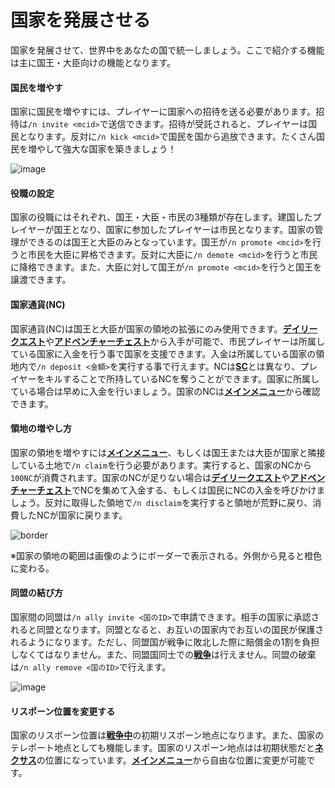 # 国家を発展させる
国家を発展させて、世界中をあなたの国で統一しましょう。ここで紹介する機能は主に国王・大臣向けの機能となります。

#### 国民を増やす

国家に国民を増やすには、プレイヤーに国家への招待を送る必要があります。招待は```/n invite <mcid>```で送信できます。招待が受託されると、プレイヤーは国民となります。反対に```/n kick <mcid>```で国民を国から追放できます。たくさん国民を増やして強大な国家を築きましょう！

![image](https://user-images.githubusercontent.com/80201746/178899079-124eb9bb-e5b5-499c-ba8d-94d22e910ad0.png)

#### 役職の設定

国家の役職にはそれぞれ、国王・大臣・市民の3種類が存在します。建国したプレイヤーが国王となり、国家に参加したプレイヤーは市民となります。国家の管理ができるのは国王と大臣のみとなっています。国王が```/n promote <mcid>```を行うと市民を大臣に昇格できます。反対に大臣に```/n demote <mcid>```を行うと市民に降格できます。また、大臣に対して国王が```/n promote <mcid>```を行うと国王を譲渡できます。

#### 国家通貨(NC)

国家通貨(NC)は国王と大臣が国家の領地の拡張にのみ使用できます。[**デイリークエスト**](/guide/dailyquest)や[**アドベンチャーチェスト**](/guide/adventurechest)から入手が可能で、市民プレイヤーは所属している国家に入金を行う事で国家を支援できます。入金は所属している国家の領地内で```/n deposit <金額>```を実行する事で行えます。NCは[**SC**](/guide/currency)とは異なり、プレイヤーをキルすることで所持しているNCを奪うことができます。国家に所属している場合は早めに入金を行いましょう。国家のNCは[**メインメニュー**](/guide/menu)から確認できます。

#### 領地の増やし方

国家の領地を増やすには[**メインメニュー**](/guide/menu)、もしくは国王または大臣が国家と隣接している土地で```/n claim```を行う必要があります。実行すると、国家のNCから```100NC```が消費されます。国家のNCが足りない場合は[**デイリークエスト**](/guide/dailyquest)や[**アドベンチャーチェスト**](/guide/adventurechest)でNCを集めて入金する、もしくは国民にNCの入金を呼びかけましょう。反対に取得した領地で```/n disclaim```を実行すると領地が荒野に戻り、消費したNCが国家に戻ります。

![border](https://user-images.githubusercontent.com/80201746/178898527-df6e8e51-e327-491d-962b-3737ac219a8d.png)

※国家の領地の範囲は画像のようにボーダーで表示される。外側から見ると橙色に変わる。

#### 同盟の結び方

国家間の同盟は```/n ally invite <国のID>```で申請できます。相手の国家に承認されると同盟となります。同盟となると、お互いの国家内でお互いの国民が保護されるようになります。ただし、同盟国が戦争に敗北した際に賠償金の1割を負担しなくてはなりません。また、同盟国同士での[**戦争**](/guide/war)は行えません。同盟の破棄は```/n ally remove <国のID>```で行えます。

![image](https://user-images.githubusercontent.com/80201746/178898723-e4c16774-bc84-43b6-a3ab-205b2c25960f.png)

#### リスポーン位置を変更する

国家のリスポーン位置は[**戦争中**](/guide/war)の初期リスポーン地点になります。また、国家のテレポート地点としても機能します。国家のリスポーン地点はは初期状態だと[**ネクサス**](/guide/nation)の位置になっています。[**メインメニュー**](/guide/menu)から自由な位置に変更が可能です。
